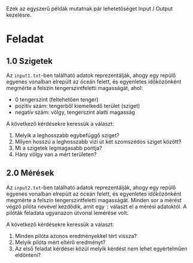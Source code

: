 Ezek az egyszerű példák mutatnak pár lehetetőséget Input / Output kezelésre.

# Feladat
## 1.0 Szigetek

Az `input1.txt`-ben található adatok reprezentálják, ahogy egy repülő 
egyenes vonalban elrepült az óceán felett, és egyenletes időközönként 
megmérte a felszín tengerszintfeletti magasságát, ahol:
* 0 tengerszint (feltehetően tenger)
* pozitív szám: tengerből kiemelkedő terület (sziget)
* negatív szám: völgy, tengerszint alatti magasság

A következő kérdésekre keressük a választ:
 1. Melyik a leghosszabb egybefüggő sziget?
 2. Milyen hosszú a leghosszabb vizi út két szomszédos sziget között?
 3. Mi a szigetek legmagasabb pontja?
 4. Hány völgy van a mért területen?
 
## 2.0 Mérések

Az `input2.txt`-ben található adatok reprezentálják, ahogy egy repülő 
egyenes vonalban elrepült az óceán felett, és egyenletes időközönként 
megmérte a felszín tengerszintfeletti magasságát. Minden sor a mérést 
végző pilóta nevével kezdődik, amit egy `:` választ el a mérési adatoktól.
A pilóták feladata ugyanazon útvonal lemérése volt.

A következő kérdésekre keressük a választ:
 1. Minden pilóta azonos eredményekkel tért vissza?
 2. Melyik pilóta mért eltérő eredményt?
 3. Az első feladat kérdései közül melyik kérdést nem lehet egyértelműen eldönteni?
 
 
